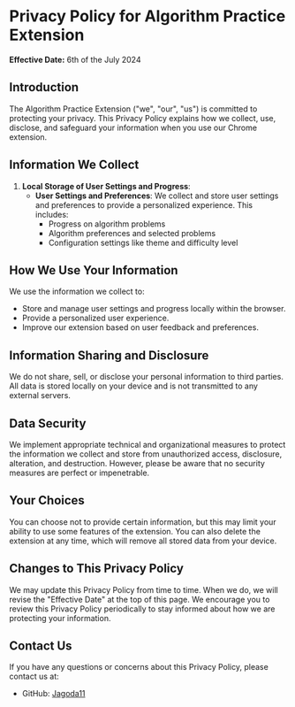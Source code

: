 # Privacy Policy for Algorithm Practice Extension

**Effective Date:** 6th of the July 2024

## Introduction

The Algorithm Practice Extension ("we", "our", "us") is committed to protecting your privacy. This Privacy Policy explains how we collect, use, disclose, and safeguard your information when you use our Chrome extension.

## Information We Collect

1. **Local Storage of User Settings and Progress**:
   - **User Settings and Preferences**: We collect and store user settings and preferences to provide a personalized experience. This includes:
     - Progress on algorithm problems
     - Algorithm preferences and selected problems
     - Configuration settings like theme and difficulty level

## How We Use Your Information

We use the information we collect to:

- Store and manage user settings and progress locally within the browser.
- Provide a personalized user experience.
- Improve our extension based on user feedback and preferences.

## Information Sharing and Disclosure

We do not share, sell, or disclose your personal information to third parties. All data is stored locally on your device and is not transmitted to any external servers.

## Data Security

We implement appropriate technical and organizational measures to protect the information we collect and store from unauthorized access, disclosure, alteration, and destruction. However, please be aware that no security measures are perfect or impenetrable.

## Your Choices

You can choose not to provide certain information, but this may limit your ability to use some features of the extension. You can also delete the extension at any time, which will remove all stored data from your device.

## Changes to This Privacy Policy

We may update this Privacy Policy from time to time. When we do, we will revise the "Effective Date" at the top of this page. We encourage you to review this Privacy Policy periodically to stay informed about how we are protecting your information.

## Contact Us

If you have any questions or concerns about this Privacy Policy, please contact us at:

- GitHub: [Jagoda11](https://github.com/Jagoda11)

